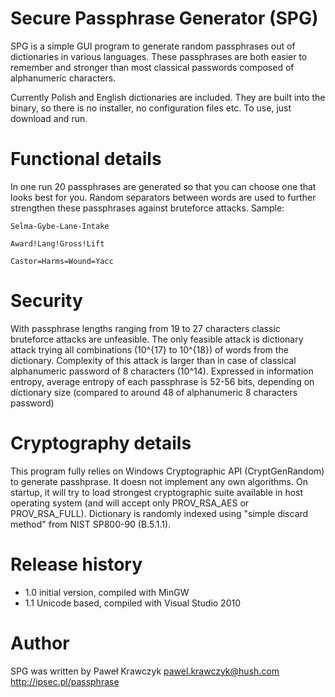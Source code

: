 ﻿# Secure Passphrase Generator (SPG)

SPG is a simple GUI program to generate random passphrases out of dictionaries in various languages. These passphrases are both easier to remember and stronger than most classical passwords composed of alphanumeric characters.

Currently Polish and English dictionaries are included. They are built into the binary, so there is no installer, no configuration files etc. To use, just download and run.

# Functional details

In one run 20 passphrases are generated so that you can choose one that looks best for you. Random separators between words are used to further strengthen these passphrases against bruteforce attacks. Sample:

`Selma-Gybe-Lane-Intake`

`Award!Lang!Gross!Lift`

`Castor=Harms=Wound=Yacc`

# Security

With passphrase lengths ranging from 19 to 27 characters classic bruteforce attacks are unfeasible. The only feasible attack is dictionary attack trying all combinations (10^{17} to 10^{18}) of words from the dictionary. Complexity of this attack is larger than in case of classical alphanumeric password of 8 characters (10^14). Expressed in information entropy, average entropy of each passphrase is 52-56 bits, depending on dictionary size (compared to around 48 of alphanumeric 8 characters password)

# Cryptography details

This program fully relies on Windows Cryptographic API (CryptGenRandom) to generate passhprase. It doesn not implement any own algorithms. On startup, it will try to load strongest cryptographic suite available in host operating system (and will accept only PROV_RSA_AES or PROV_RSA_FULL). Dictionary is randomly indexed using "simple discard method" from NIST SP800-90 (B.5.1.1).

# Release history

* 1.0		initial version, compiled with MinGW
* 1.1		Unicode based, compiled with Visual Studio 2010

# Author

SPG was written by Paweł Krawczyk <pawel.krawczyk@hush.com> http://ipsec.pl/passphrase
